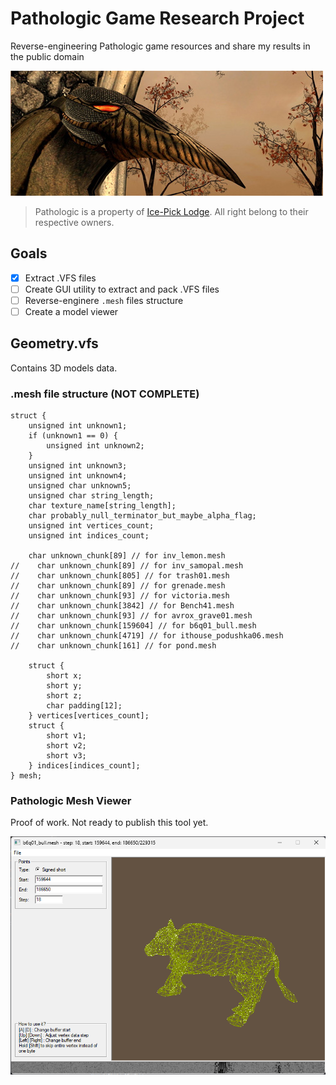 # Pathologic Game Research Project

Reverse-engineering Pathologic game resources and share my results in the public domain

<img src="banner.jpg" alt="Pathologic">

> Pathologic is a property of [Ice-Pick Lodge](http://ice-pick.com/). All right belong to their respective owners.

## Goals
- [x] Extract .VFS files
- [ ] Create GUI utility to extract and pack .VFS files
- [ ] Reverse-enginere `.mesh` files structure
- [ ] Create a model viewer

## Geometry.vfs

Contains 3D models data.

### .mesh file structure (NOT COMPLETE)
```
struct {
    unsigned int unknown1;
    if (unknown1 == 0) {
        unsigned int unknown2;
    }
    unsigned int unknown3;
    unsigned int unknown4;
    unsigned char unknown5;
    unsigned char string_length;
    char texture_name[string_length];
    char probably_null_terminator_but_maybe_alpha_flag;
    unsigned int vertices_count;
    unsigned int indices_count;

    char unknown_chunk[89] // for inv_lemon.mesh
//    char unknown_chunk[89] // for inv_samopal.mesh
//    char unknown_chunk[805] // for trash01.mesh
//    char unknown_chunk[89] // for grenade.mesh
//    char unknown_chunk[93] // for victoria.mesh
//    char unknown_chunk[3842] // for Bench41.mesh
//    char unknown_chunk[93] // for avrox_grave01.mesh
//    char unknown_chunk[159604] // for b6q01_bull.mesh
//    char unknown_chunk[4719] // for ithouse_podushka06.mesh
//    char unknown_chunk[161] // for pond.mesh

    struct {
        short x;
        short y;
        short z;
        char padding[12];
    } vertices[vertices_count];
    struct {
        short v1;
        short v2;
        short v3;
    } indices[indices_count];
} mesh;
```
### Pathologic Mesh Viewer

Proof of work. Not ready to publish this tool yet.

<img src="mesh-viewer.png" alt="Pathologic">
